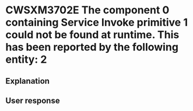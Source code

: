 # CWSXM3702E The component 0 containing Service Invoke primitive 1 could not be found at runtime. This has been reported by the following entity: 2

## Explanation

## User response